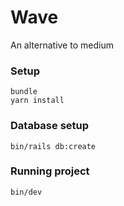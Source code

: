 # Wave

An alternative to medium

### Setup
```
bundle
yarn install
```

### Database setup

```
bin/rails db:create
```
### Running project 
```
bin/dev
```
